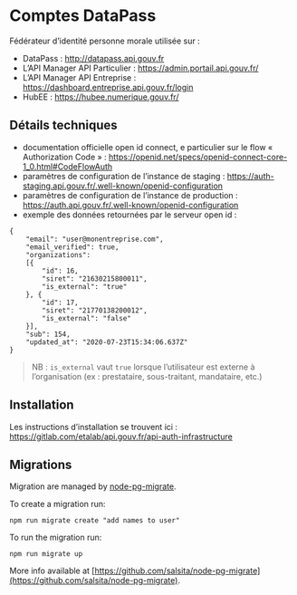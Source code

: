 # Comptes DataPass

Fédérateur d’identité personne morale utilisée sur :
- DataPass : http://datapass.api.gouv.fr
- L’API Manager API Particulier : https://admin.portail.api.gouv.fr/
- L’API Manager API Entreprise : https://dashboard.entreprise.api.gouv.fr/login
- HubEE : https://hubee.numerique.gouv.fr/

## Détails techniques

- documentation officielle open id connect, e particulier sur le flow « Authorization Code » : https://openid.net/specs/openid-connect-core-1_0.html#CodeFlowAuth
- paramètres de configuration de l’instance de staging : https://auth-staging.api.gouv.fr/.well-known/openid-configuration
- paramètres de configuration de l’instance de production : https://auth.api.gouv.fr/.well-known/openid-configuration
- exemple des données retournées par le serveur open id :

```
{
    "email": "user@monentreprise.com",
    "email_verified": true,
    "organizations":
    [{
        "id": 16,
        "siret": "21630215800011",
        "is_external": "true"
    }, {
        "id": 17,
        "siret": "21770138200012",
        "is_external": "false"
    }],
    "sub": 154,
    "updated_at": "2020-07-23T15:34:06.637Z"
}
```

> NB : `is_external` vaut `true` lorsque l’utilisateur est externe à l’organisation (ex : prestataire, sous-traitant, mandataire, etc.)

## Installation

Les instructions d’installation se trouvent ici : https://gitlab.com/etalab/api.gouv.fr/api-auth-infrastructure

## Migrations

Migration are managed by [node-pg-migrate](https://www.npmjs.com/package/node-pg-migrate).

To create a migration run:

```
npm run migrate create "add names to user"
```

To run the migration run:

```
npm run migrate up
```

More info available at [https://github.com/salsita/node-pg-migrate](https://github.com/salsita/node-pg-migrate).
